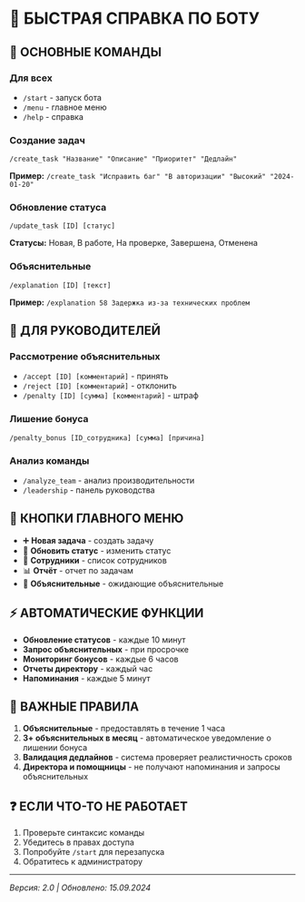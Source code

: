 # 🚀 БЫСТРАЯ СПРАВКА ПО БОТУ

## 🎯 ОСНОВНЫЕ КОМАНДЫ

### Для всех
- `/start` - запуск бота
- `/menu` - главное меню
- `/help` - справка

### Создание задач
```
/create_task "Название" "Описание" "Приоритет" "Дедлайн"
```
**Пример:** `/create_task "Исправить баг" "В авторизации" "Высокий" "2024-01-20"`

### Обновление статуса
```
/update_task [ID] [статус]
```
**Статусы:** Новая, В работе, На проверке, Завершена, Отменена

### Объяснительные
```
/explanation [ID] [текст]
```
**Пример:** `/explanation 58 Задержка из-за технических проблем`

## 👑 ДЛЯ РУКОВОДИТЕЛЕЙ

### Рассмотрение объяснительных
- `/accept [ID] [комментарий]` - принять
- `/reject [ID] [комментарий]` - отклонить  
- `/penalty [ID] [сумма] [комментарий]` - штраф

### Лишение бонуса
```
/penalty_bonus [ID_сотрудника] [сумма] [причина]
```

### Анализ команды
- `/analyze_team` - анализ производительности
- `/leadership` - панель руководства

## 🔘 КНОПКИ ГЛАВНОГО МЕНЮ

- ➕ **Новая задача** - создать задачу
- 🔄 **Обновить статус** - изменить статус
- 👥 **Сотрудники** - список сотрудников
- 📊 **Отчёт** - отчет по задачам
- 📝 **Объяснительные** - ожидающие объяснительные

## ⚡ АВТОМАТИЧЕСКИЕ ФУНКЦИИ

- **Обновление статусов** - каждые 10 минут
- **Запрос объяснительных** - при просрочке
- **Мониторинг бонусов** - каждые 6 часов
- **Отчеты директору** - каждый час
- **Напоминания** - каждые 5 минут

## 🚨 ВАЖНЫЕ ПРАВИЛА

1. **Объяснительные** - предоставлять в течение 1 часа
2. **3+ объяснительных в месяц** - автоматическое уведомление о лишении бонуса
3. **Валидация дедлайнов** - система проверяет реалистичность сроков
4. **Директора и помощницы** - не получают напоминания и запросы объяснительных

## ❓ ЕСЛИ ЧТО-ТО НЕ РАБОТАЕТ

1. Проверьте синтаксис команды
2. Убедитесь в правах доступа
3. Попробуйте `/start` для перезапуска
4. Обратитесь к администратору

---
*Версия: 2.0 | Обновлено: 15.09.2024*
